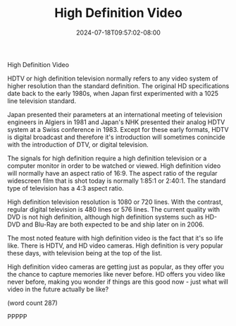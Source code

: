 ﻿---
title: "High Definition Video"
date: 2024-07-18T09:57:02-08:00
description: "High Definition Video Cameras Tips for Web Success"
featured_image: "/images/High Definition Video Cameras.jpg"
tags: ["High Definition Video Cameras"]
---

High Definition Video

HDTV or high definition television normally refers
to any video system of higher resolution than the
standard definition.  The original HD specifications
date back to the early 1980s, when Japan first
experimented with a 1025 line television standard.

Japan presented their parameters at an international
meeting of television engineers in Algiers in 1981
and Japan's NHK presented their analog HDTV system
at a Swiss conference in 1983.  Except for these
early formats, HDTV is digital broadcast and 
therefore it's introduction will sometimes conincide
with the introduction of DTV, or digital television.

The signals for high definition require a high 
definition television or a computer monitor in order
to be watched or viewed.  High definition video 
will normally have an aspect ratio of 16:9.  The
aspect ratio of the regular widescreen film that is
shot today is normally 1:85:1 or 2:40:1.  The 
standard type of television has a 4:3 aspect ratio.

High definition television resolution is 1080 or
720 lines.  With the contrast, regular digital
television is 480 lines or 576 lines.  The current
quality with DVD is not high definition, although
high definition systems such as HD-DVD and Blu-Ray
are both expected to be and ship later on in 2006.

The most noted feature with high definition video
is the fact that it's so life like.  There is HDTV,
and HD video cameras.  High definition is very 
popular these days, with television being at the 
top of the list.

High definition video cameras are getting just as
popular, as they offer you the chance to capture
memories like never before.  HD offers you video
like never before, making you wonder if things are
this good now - just what will video in the future
actually be like?

(word count 287)

PPPPP
